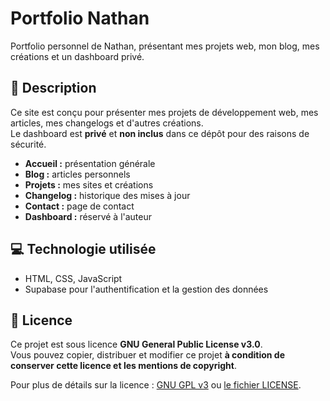# Portfolio Nathan

Portfolio personnel de Nathan, présentant mes projets web, mon blog, mes créations et un dashboard privé.

## 📄 Description

Ce site est conçu pour présenter mes projets de développement web, mes articles, mes changelogs et d'autres créations.  
Le dashboard est **privé** et **non inclus** dans ce dépôt pour des raisons de sécurité.

- **Accueil :** présentation générale
- **Blog :** articles personnels
- **Projets :** mes sites et créations
- **Changelog :** historique des mises à jour
- **Contact :** page de contact
- **Dashboard :** réservé à l'auteur

## 💻 Technologie utilisée

- HTML, CSS, JavaScript
- Supabase pour l'authentification et la gestion des données

## 📜 Licence

Ce projet est sous licence **GNU General Public License v3.0**.  
Vous pouvez copier, distribuer et modifier ce projet **à condition de conserver cette licence et les mentions de copyright**.  

Pour plus de détails sur la licence : [GNU GPL v3](https://www.gnu.org/licenses/) ou [le fichier LICENSE](https://github.com/Nathan260300/Nathan-The-Coder_NATHAN-WEBSITE/blob/main/LICENSE).
